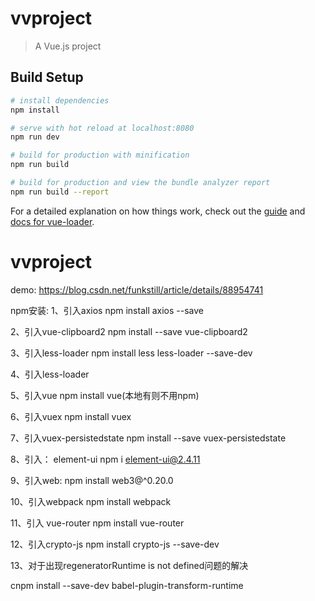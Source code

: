 # vvproject

> A Vue.js project

## Build Setup

``` bash
# install dependencies
npm install

# serve with hot reload at localhost:8080
npm run dev

# build for production with minification
npm run build

# build for production and view the bundle analyzer report
npm run build --report
```

For a detailed explanation on how things work, check out the [guide](http://vuejs-templates.github.io/webpack/) and [docs for vue-loader](http://vuejs.github.io/vue-loader).
# vvproject


demo:
https://blog.csdn.net/funkstill/article/details/88954741

npm安装:
1、引入axios
npm install axios --save

2、引入vue-clipboard2
npm install --save vue-clipboard2

3、引入less-loader
npm install less less-loader --save-dev

4、引入less-loader

5、引入vue
npm install vue(本地有则不用npm)

6、引入vuex
npm install vuex

7、引入vuex-persistedstate
npm install --save vuex-persistedstate

8、引入： element-ui
npm i element-ui@2.4.11

9、引入web:
npm install web3@^0.20.0

10、引入webpack
npm install webpack

11、引入 vue-router
npm install vue-router

12、引入crypto-js
npm install crypto-js --save-dev


13、对于出现regeneratorRuntime is not defined问题的解决
<!-- https://blog.csdn.net/weixin_41836069/article/details/116194311?spm=1001.2101.3001.6661.1&utm_medium=distribute.pc_relevant_t0.none-task-blog-2%7Edefault%7ECTRLIST%7Edefault-1.pc_relevant_default&depth_1-utm_source=distribute.pc_relevant_t0.none-task-blog-2%7Edefault%7ECTRLIST%7Edefault-1.pc_relevant_default&utm_relevant_index=1 -->
cnpm install --save-dev babel-plugin-transform-runtime